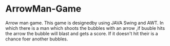 # ArrowMan-Game
Arrow man game.
This game is designedby using JAVA Swing and AWT. In which there is a man which shoots the bubbles with an arrow ,if buuble hits the arrow the bubble will blast and gets a score. If it doesn't hit their is a chance foer another bubbles.
